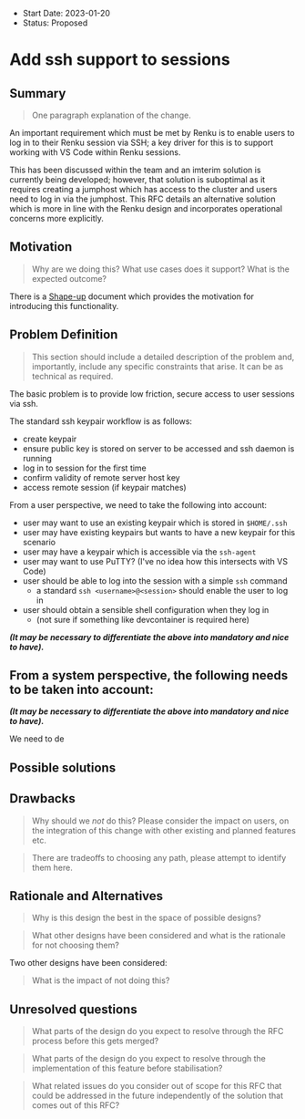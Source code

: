 - Start Date: 2023-01-20
- Status: Proposed

# Add ssh support to sessions

## Summary

> One paragraph explanation of the change.

An important requirement which must be met by Renku is to enable users to
log in to their Renku session via SSH; a key driver for this is to support
working with VS Code within Renku sessions.

This has been discussed within the team and an imterim solution is currently
being developed; however, that solution is suboptimal as it requires creating
a jumphost which has access to the cluster and users need to log in via the
jumphost. This RFC details an alternative solution which is more in line with
the Renku design and incorporates operational concerns more explicitly.

## Motivation

> Why are we doing this? What use cases does it support? What is the expected
outcome?

There is a
[Shape-up](https://www.notion.so/Support-RenkuLab-compute-access-from-local-terminal-SSH-VSCode-f896d3b391c94bcc87c56e375eb531d6)
document which provides the motivation for introducing this functionality.

## Problem Definition

> This section should include a detailed description of the problem and, importantly,
include any specific constraints that arise. It can be as technical as required.

The basic problem is to provide low friction, secure access to user sessions
via ssh. 

The standard ssh keypair workflow is as follows:
- create keypair
- ensure public key is stored on server to be accessed and ssh daemon is running
- log in to session for the first time
- confirm validity of remote server host key
- access remote session (if keypair matches)

From a user perspective, we need to take the following into account:
- user may want to use an existing keypair which is stored in `$HOME/.ssh`
- user may have existing keypairs but wants to have a new keypair for this scenario
- user may have a keypair which is accessible via the `ssh-agent`
- user may want to use PuTTY? (I've no idea how this intersects with VS Code)
- user should be able to log into the session with a simple `ssh` command
  - a standard `ssh <username>@<session>` should enable the user to log in
- user should obtain a sensible shell configuration when they log in
  - (not sure if something like devcontainer is required here)

***(It may be necessary to differentiate the above into mandatory and nice to
have).***

From a system perspective, the following needs to be taken into account:
- 

***(It may be necessary to differentiate the above into mandatory and nice to
have).***

We need to de

## Possible solutions


## Drawbacks

> Why should we *not* do this? Please consider the impact on users,
on the integration of this change with other existing and planned features etc.

> There are tradeoffs to choosing any path, please attempt to identify them here.

## Rationale and Alternatives

> Why is this design the best in the space of possible designs?

> What other designs have been considered and what is the rationale for not choosing them?

Two other designs have been considered:

> What is the impact of not doing this?

## Unresolved questions

> What parts of the design do you expect to resolve through the RFC process before this gets merged?

> What parts of the design do you expect to resolve through the implementation of this feature before stabilisation?

> What related issues do you consider out of scope for this RFC that could be addressed in the future independently of the solution that comes out of this RFC?
